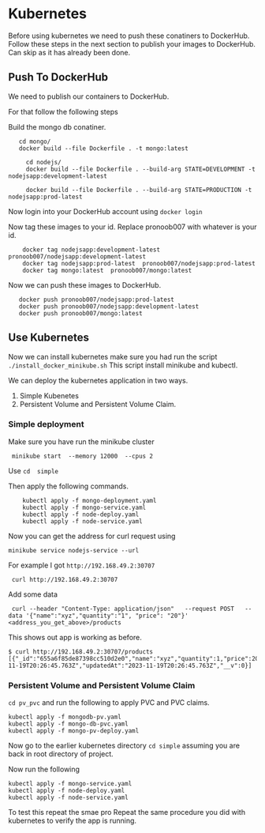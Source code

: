 
# Kubernetes
Before using kubernetes we need to push these conatiners to DockerHub. Follow these steps in the next section to 
publish your images to DockerHub. Can skip as it has already been done. 

## Push To DockerHub
We need to publish our containers to DockerHub. 

For that follow the following steps 

Build the mongo db conatiner. 
```
   cd mongo/
   docker build --file Dockerfile . -t mongo:latest
```

```
     cd nodejs/
     docker build --file Dockerfile . --build-arg STATE=DEVELOPMENT -t nodejsapp:development-latest

     docker build --file Dockerfile . --build-arg STATE=PRODUCTION -t nodejsapp:prod-latest
```

Now login into your DockerHub account
   using `docker login`

Now tag these images to your id. Replace pronoob007 with whatever is your id. 
```
    docker tag nodejsapp:development-latest  pronoob007/nodejsapp:development-latest
    docker tag nodejsapp:prod-latest  pronoob007/nodejsapp:prod-latest
    docker tag mongo:latest  pronoob007/mongo:latest
```

Now we can push these images to DockerHub.
```
   docker push pronoob007/nodejsapp:prod-latest
   docker push pronoob007/nodejsapp:development-latest
   docker push pronoob007/mongo:latest
```

## Use Kubernetes 

Now we can install kubernetes make sure you had run the script `./install_docker_minikube.sh`
This script install minikube and kubectl.

We can deploy the kubernetes application in two ways. 

1. Simple Kubenetes  
2. Persistent Volume and Persistent Volume Claim.

### Simple deployment 

Make sure you have run the  minikube cluster 

```
 minikube start  --memory 12000  --cpus 2
```

Use  `cd  simple`

Then apply the following commands. 
```
    kubectl apply -f mongo-deployment.yaml
    kubectl apply -f mongo-service.yaml
    kubectl apply -f node-deploy.yaml
    kubectl apply -f node-service.yaml
```

Now you can get the address for curl request using 

 `minikube service nodejs-service --url `

 For example I got `http://192.168.49.2:30707`

 ```
  curl http://192.168.49.2:30707
 ```

Add some data 

```
 curl --header "Content-Type: application/json"   --request POST   --data '{"name":"xyz","quantity":"1", "price": "20"}'   <address_you_get_above>/products
```

This shows out app is working as before. 

```
$ curl http://192.168.49.2:30707/products
[{"_id":"655a6f85de87398cc510d2e0","name":"xyz","quantity":1,"price":20,"createdAt":"2023-11-19T20:26:45.763Z","updatedAt":"2023-11-19T20:26:45.763Z","__v":0}]
```

### Persistent Volume and Persistent Volume Claim

`cd pv_pvc` and run the following to apply PVC and PVC claims. 

```
kubectl apply -f mongodb-pv.yaml
kubectl apply -f mongo-db-pvc.yaml
kubectl apply -f mongo-pv-deploy.yaml
```


Now go to the earlier kubernetes directory `cd simple` assuming you are back in root directory of project.  

Now run the following 
```
kubectl apply -f mongo-service.yaml
kubectl apply -f node-deploy.yaml
kubectl apply -f node-service.yaml
```

To test this repeat the smae pro
Repeat the same procedure you did with kubernetes to verify the app is running. 
